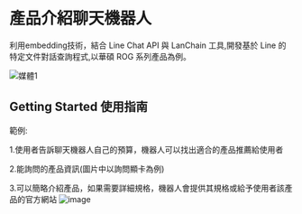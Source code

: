 # 產品介紹聊天機器人
利用embedding技術，結合 Line Chat API 與 LanChain 工具,開發基於 Line 的特定文件對話查詢程式,以華碩 ROG 系列產品為例。

![媒體1](https://github.com/BohowYeh/LINE-RAG-ROBOT/assets/151061264/7c005bbb-6914-4420-a227-39bed434b28e)


## Getting Started 使用指南

範例:

1.使用者告訴聊天機器人自己的預算，機器人可以找出適合的產品推薦給使用者

2.能詢問的產品資訊(圖片中以詢問顯卡為例)

3.可以簡略介紹產品，如果需要詳細規格，機器人會提供其規格或給予使用者該產品的官方網站
![image](https://github.com/BohowYeh/LINE-RAG-ROBOT/assets/151061264/5e509d08-47b0-44e8-986e-5cbaf6936a09)


